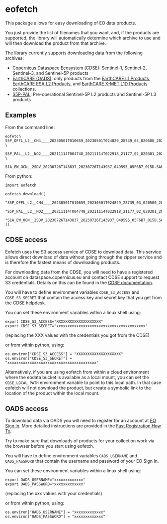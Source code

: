 # eofetch

This package allows for easy downloading of EO data products.

You just provide the list of filenames that you want, and, if the products
are supported, the library will automatically determine which archive to use
and will then download the product from that archive.

The library currently supports downloading data from the following archives:

- [Copernicus Dataspace Ecosystem (CDSE)](https://dataspace.copernicus.eu):
  Sentinel-1, Sentinel-2, Sentinel-3, and Sentinel-5P products
- [EarthCARE (OADS)](https://earth.esa.int/eogateway/missions/earthcare/data):
  only products from the [EarthCARE L1 Products](https://ec-pdgs-dissemination1.eo.esa.int/oads/access/collection/EarthCAREL1Validated),
  [EarthCARE ESA L2 Products](https://ec-pdgs-dissemination2.eo.esa.int/oads/access/collection/EarthCAREL2Validated),
  and [EarthCARE X-MET L1D Products](https://ec-pdgs-dissemination1.eo.esa.int/oads/access/collection/EarthCAREXMETL1DProducts10)
  collections.
- [S5P-PAL](https://data-portal.s5p-pal.com): Pre-operational Sentinel-5P
  L2 products and Sentinel-5P L3 products


## Examples

From the command line:

```
eofetch S5P_OFFL_L2__CH4____20230501T010659_20230501T024829_28739_03_020500_20230502T170746.nc \
   S5P_PAL__L2__NO2____20211114T004748_20211114T022918_21177_02_020301_20211215T133738.nc \
   S1A_EW_OCN__2SDV_20230726T143837_20230726T143937_049595_05F6B7_015D.SAFE
```


From python:

```
import eofetch

eofetch.download([
    "S5P_OFFL_L2__CH4____20230501T010659_20230501T024829_28739_03_020500_20230502T170746.nc",
    "S5P_PAL__L2__NO2____20211114T004748_20211114T022918_21177_02_020301_20211215T133738.nc",
    "S1A_EW_OCN__2SDV_20230726T143837_20230726T143937_049595_05F6B7_015D.SAFE",
])
```


## CDSE access

Eofetch uses the S3 access service of CDSE to download data. This service
allows direct download of data without going through the zipper service and is
therefore the fastest means of downloading products.

For downloading data from the CDSE, you will need to have a registered account
on dataspace.copernicus.eu and contact CDSE support to request S3 credentials.
Details on this can be found in the
[CDSE documentation](https://documentation.dataspace.copernicus.eu/APIs/S3.html).

You will have to define environment variables `CDSE_S3_ACCESS` and
`CDSE_S3_SECRET` that contain the access key and secret key that you get from
the CDSE helpdesk.

You can set these environment variables within a linux shell using:

```
export CDSE_S3_ACCESS="XXXXXXXXXXXXXXXXXXXX"
export CDSE_S3_SECRET="xxxxxxxxxxxxxxxxxxxxxxxxxxxxxxxxxxxxxxxx"
```
(replacing the XXX values with the credentials you got from the CDSE)

or from within python, using:

```
os.environ["CDSE_S3_ACCESS"] = "XXXXXXXXXXXXXXXXXXXX"
os.environ["CDSE_S3_SECRET"] = "xxxxxxxxxxxxxxxxxxxxxxxxxxxxxxxxxxxxxxxx"
```

Alternatively, if you are using eofetch from within a cloud environment where
the eodata bucket is available as a local mount, you can set the
`CDSE_LOCAL_PATH` environment variable to point to this local path.
In that case eofetch will not download the product, but create a symbolic link
to the location of the product within the local mount.


## OADS access

To download data via OADS you will need to register for an account at
[EO Sign In](https://eoiam-idp.eo.esa.int/). More detailed instructions are
provided in the [Fast Registration How To](https://earth.esa.int/eogateway/faq/how-to-access-earth-observation-data-distributed-by-esa-fast-registration).

Try to make sure that downloads of products for your collection
work via the browser before you start using eofetch.

You will have to define environment variables `OADS_USERNAME` and
`OADS_PASSWORD` that contain the username and password of your EO Sign In.

You can set these environment variables within a linux shell using:

```
export OADS_USERNAME="xxxxxxxxxxxxx"
export OADS_PASSWORD="xxxxxxxxxxxxx"
```
(replacing the xxx values with your credentials)

or from within python, using:

```
os.environ["OADS_USERNAME"] = "xxxxxxxxxxxxx"
os.environ["OADS_PASSWORD"] = "xxxxxxxxxxxxx"
```


